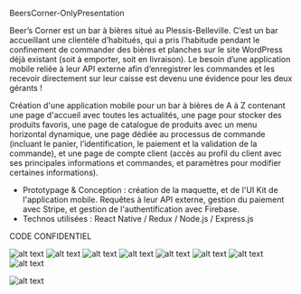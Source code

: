 BeersCorner-OnlyPresentation

Beer’s Corner est un bar à bières situé au Plessis-Belleville. C’est un bar
accueillant une clientèle d’habitués, qui a pris l’habitude pendant le
confinement de commander des bières et planches sur le site WordPress déjà
existant (soit à emporter, soit en livraison).  Le besoin d’une application mobile
reliée à leur API externe afin d’enregistrer les commandes et les recevoir
directement sur leur caisse est devenu une évidence pour les deux gérants ! 

Création d'une application mobile pour un bar à bières de A à Z contenant une
page d'accueil avec toutes les actualités, une page pour stocker des produits
favoris, une page de catalogue de produits avec un menu horizontal
dynamique, une page dédiée au processus de commande (incluant le panier,
l’identification, le paiement et la validation de la commande), et une page de
compte client (accès au profil du client avec ses principales informations et
commandes, et paramètres pour modifier certaines informations). 

- Prototypage & Conception : création de la maquette, et de l'UI Kit de
l'application mobile. Requêtes à leur API externe, gestion du paiement avec
Stripe, et gestion de l'authentification avec Firebase. 
- Technos utilisées : React Native / Redux / Node.js / Express.js 

CODE CONFIDENTIEL 

![alt text](https://res.cloudinary.com/drchl4shw/image/upload/v1632229160/Beers1_ja1bqs.png)
![alt text](https://res.cloudinary.com/drchl4shw/image/upload/v1632229160/Beers6_tjuyol.png)
![alt text](https://res.cloudinary.com/drchl4shw/image/upload/v1632229160/Beers7_zj4ey7.png)
![alt text](https://res.cloudinary.com/drchl4shw/image/upload/v1632229160/Beers2_sg4txb.png)
![alt text](https://res.cloudinary.com/drchl4shw/image/upload/v1632229160/Beers3_m6tpi3.png)
![alt text](https://res.cloudinary.com/drchl4shw/image/upload/v1632229160/Beers9_aiqrga.png)
![alt text](https://res.cloudinary.com/drchl4shw/image/upload/v1632229161/Beers11_edzl3t.png)
![alt text](https://res.cloudinary.com/drchl4shw/image/upload/v1632229161/Beers10_ynxhln.png)

![alt text](https://res.cloudinary.com/drchl4shw/image/upload/v1630934938/Capture_d_e%CC%81cran_2021-07-29_a%CC%80_19.03.45_kogeoh.png)
